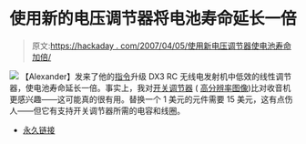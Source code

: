 # 使用新的电压调节器将电池寿命延长一倍

> 原文:[https://hackaday . com/2007/04/05/使用新电压调节器使电池寿命加倍/](https://hackaday.com/2007/04/05/double-the-battery-life-with-a-new-voltage-regulator/)

![](../Images/163905c654497e499adb90e306234a83.png)
【Alexander】发来了他的[指令](http://instructables.com/id/EOXE7JRF03GBB2D/?ALLSTEPS)升级 DX3 RC 无线电发射机中低效的线性调节器，使电池寿命延长一倍。事实上，我对[开关调节器](http://www.dimensionengineering.com/DE-SW050.htm) ( [高分辨率图像](http://www.dimensionengineering.com/images/products/DE-SW0XXbig.jpg))比对收音机更感兴趣——这可能真的很有用。替换一个 1 美元的元件需要 15 美元，这有点伤人——但它有支持开关调节器所需的电容和线圈。

*   [永久链接](http://instructables.com/id/EOXE7JRF03GBB2D/?ALLSTEPS)